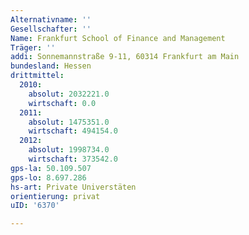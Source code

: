```yaml
---
Alternativname: ''
Gesellschafter: ''
Name: Frankfurt School of Finance and Management
Träger: ''
addi: Sonnemannstraße 9-11, 60314 Frankfurt am Main
bundesland: Hessen
drittmittel:
  2010:
    absolut: 2032221.0
    wirtschaft: 0.0
  2011:
    absolut: 1475351.0
    wirtschaft: 494154.0
  2012:
    absolut: 1998734.0
    wirtschaft: 373542.0
gps-la: 50.109.507
gps-lo: 8.697.286
hs-art: Private Universtäten
orientierung: privat
uID: '6370'

---
```


